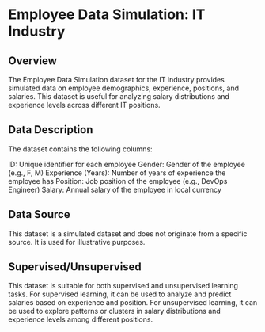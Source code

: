 # Employee Data Simulation: IT Industry
## Overview
The Employee Data Simulation dataset for the IT industry provides simulated data on employee demographics, experience, positions, and salaries. This dataset is useful for analyzing salary distributions and experience levels across different IT positions.

## Data Description
The dataset contains the following columns:

ID: Unique identifier for each employee
Gender: Gender of the employee (e.g., F, M)
Experience (Years): Number of years of experience the employee has
Position: Job position of the employee (e.g., DevOps Engineer)
Salary: Annual salary of the employee in local currency

## Data Source
This dataset is a simulated dataset and does not originate from a specific source. It is used for illustrative purposes.

## Supervised/Unsupervised
This dataset is suitable for both supervised and unsupervised learning tasks. For supervised learning, it can be used to analyze and predict salaries based on experience and position. For unsupervised learning, it can be used to explore patterns or clusters in salary distributions and experience levels among different positions.

